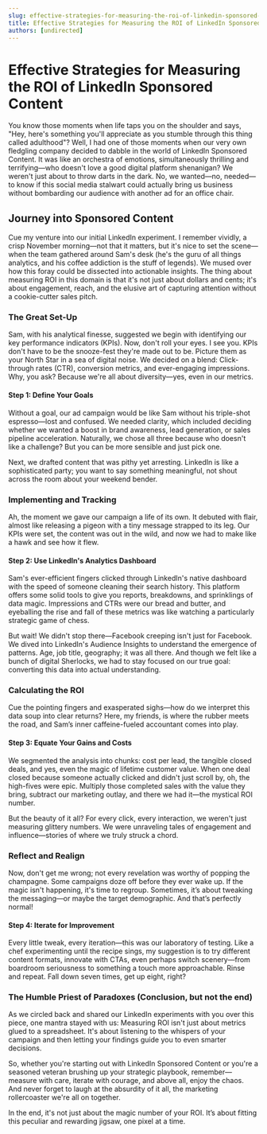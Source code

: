 ```yaml
---
slug: effective-strategies-for-measuring-the-roi-of-linkedin-sponsored-content
title: Effective Strategies for Measuring the ROI of LinkedIn Sponsored Content
authors: [undirected]
---
```



# Effective Strategies for Measuring the ROI of LinkedIn Sponsored Content

You know those moments when life taps you on the shoulder and says, "Hey, here's something you'll appreciate as you stumble through this thing called adulthood"? Well, I had one of those moments when our very own fledgling company decided to dabble in the world of LinkedIn Sponsored Content. It was like an orchestra of emotions, simultaneously thrilling and terrifying—who doesn't love a good digital platform shenanigan? We weren't just about to throw darts in the dark. No, we wanted—no, needed—to know if this social media stalwart could actually bring us business without bombarding our audience with another ad for an office chair.

## Journey into Sponsored Content

Cue my venture into our initial LinkedIn experiment. I remember vividly, a crisp November morning—not that it matters, but it's nice to set the scene—when the team gathered around Sam's desk (he's the guru of all things analytics, and his coffee addiction is the stuff of legends). We mused over how this foray could be dissected into actionable insights. The thing about measuring ROI in this domain is that it's not just about dollars and cents; it's about engagement, reach, and the elusive art of capturing attention without a cookie-cutter sales pitch.

### The Great Set-Up 

Sam, with his analytical finesse, suggested we begin with identifying our key performance indicators (KPIs). Now, don't roll your eyes. I see you. KPIs don't have to be the snooze-fest they're made out to be. Picture them as your North Star in a sea of digital noise. We decided on a blend: Click-through rates (CTR), conversion metrics, and ever-engaging impressions. Why, you ask? Because we're all about diversity—yes, even in our metrics.

#### Step 1: Define Your Goals

Without a goal, our ad campaign would be like Sam without his triple-shot espresso—lost and confused. We needed clarity, which included deciding whether we wanted a boost in brand awareness, lead generation, or sales pipeline acceleration. Naturally, we chose all three because who doesn't like a challenge? But you can be more sensible and just pick one.

Next, we drafted content that was pithy yet arresting. LinkedIn is like a sophisticated party; you want to say something meaningful, not shout across the room about your weekend bender.

### Implementing and Tracking 

Ah, the moment we gave our campaign a life of its own. It debuted with flair, almost like releasing a pigeon with a tiny message strapped to its leg. Our KPIs were set, the content was out in the wild, and now we had to make like a hawk and see how it flew.

#### Step 2: Use LinkedIn's Analytics Dashboard

Sam's ever-efficient fingers clicked through LinkedIn's native dashboard with the speed of someone cleaning their search history. This platform offers some solid tools to give you reports, breakdowns, and sprinklings of data magic. Impressions and CTRs were our bread and butter, and eyeballing the rise and fall of these metrics was like watching a particularly strategic game of chess.

But wait! We didn't stop there—Facebook creeping isn't just for Facebook. We dived into LinkedIn's Audience Insights to understand the emergence of patterns. Age, job title, geography; it was all there. And though we felt like a bunch of digital Sherlocks, we had to stay focused on our true goal: converting this data into actual understanding.

### Calculating the ROI

Cue the pointing fingers and exasperated sighs—how do we interpret this data soup into clear returns? Here, my friends, is where the rubber meets the road, and Sam’s inner caffeine-fueled accountant comes into play.

#### Step 3: Equate Your Gains and Costs

We segmented the analysis into chunks: cost per lead, the tangible closed deals, and yes, even the magic of lifetime customer value. When one deal closed because someone actually clicked and didn't just scroll by, oh, the high-fives were epic. Multiply those completed sales with the value they bring, subtract our marketing outlay, and there we had it—the mystical ROI number.

But the beauty of it all? For every click, every interaction, we weren't just measuring glittery numbers. We were unraveling tales of engagement and influence—stories of where we truly struck a chord.

### Reflect and Realign 

Now, don't get me wrong; not every revelation was worthy of popping the champagne. Some campaigns doze off before they ever wake up. If the magic isn't happening, it's time to regroup. Sometimes, it’s about tweaking the messaging—or maybe the target demographic. And that’s perfectly normal!

#### Step 4: Iterate for Improvement

Every little tweak, every iteration—this was our laboratory of testing. Like a chef experimenting until the recipe sings, my suggestion is to try different content formats, innovate with CTAs, even perhaps switch scenery—from boardroom seriousness to something a touch more approachable. Rinse and repeat. Fall down seven times, get up eight, right?

### The Humble Priest of Paradoxes (Conclusion, but not the end)

As we circled back and shared our LinkedIn experiments with you over this piece, one mantra stayed with us: Measuring ROI isn't just about metrics glued to a spreadsheet. It's about listening to the whispers of your campaign and then letting your findings guide you to even smarter decisions.

So, whether you're starting out with LinkedIn Sponsored Content or you're a seasoned veteran brushing up your strategic playbook, remember—measure with care, iterate with courage, and above all, enjoy the chaos. And never forget to laugh at the absurdity of it all, the marketing rollercoaster we're all on together. 

In the end, it's not just about the magic number of your ROI. It’s about fitting this peculiar and rewarding jigsaw, one pixel at a time.